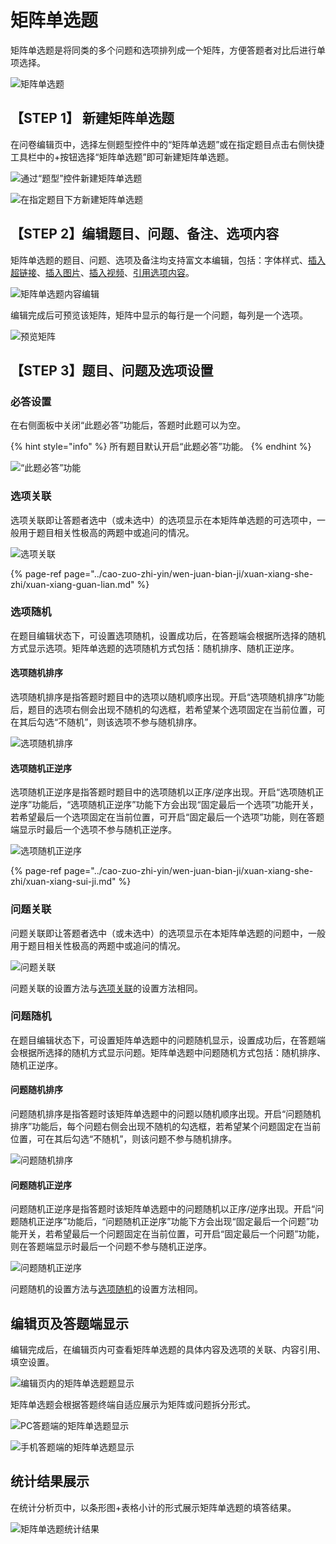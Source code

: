 # 矩阵单选题

矩阵单选题是将同类的多个问题和选项排列成一个矩阵，方便答题者对比后进行单项选择。

![&#x77E9;&#x9635;&#x5355;&#x9009;&#x9898;](../.gitbook/assets/image%20%28149%29.png)

## 【STEP 1】 新建矩阵单选题

在问卷编辑页中，选择左侧题型控件中的“矩阵单选题”或在指定题目点击右侧快捷工具栏中的+按钮选择“矩阵单选题”即可新建矩阵单选题。

![&#x901A;&#x8FC7;&#x201C;&#x9898;&#x578B;&#x201D;&#x63A7;&#x4EF6;&#x65B0;&#x5EFA;&#x77E9;&#x9635;&#x5355;&#x9009;&#x9898;](../.gitbook/assets/image%20%28159%29.png)

![&#x5728;&#x6307;&#x5B9A;&#x9898;&#x76EE;&#x4E0B;&#x65B9;&#x65B0;&#x5EFA;&#x77E9;&#x9635;&#x5355;&#x9009;&#x9898;](../.gitbook/assets/image%20%2821%29.png)

## 【STEP 2】编辑题目、问题、备注、选项内容

矩阵单选题的题目、问题、选项及备注均支持富文本编辑，包括：字体样式、[插入超链接](../cao-zuo-zhi-yin/wen-juan-bian-ji/cha-ru-chao-lian-jie.md)、[插入图片](../cao-zuo-zhi-yin/wen-juan-bian-ji/cha-ru-tu-pian.md)、[插入视频](../cao-zuo-zhi-yin/wen-juan-bian-ji/cha-ru-shi-pin.md)、[引用选项内容](../cao-zuo-zhi-yin/wen-juan-bian-ji/nei-rong-yin-yong.md)。

![&#x77E9;&#x9635;&#x5355;&#x9009;&#x9898;&#x5185;&#x5BB9;&#x7F16;&#x8F91;](../.gitbook/assets/image%20%2836%29.png)

编辑完成后可预览该矩阵，矩阵中显示的每行是一个问题，每列是一个选项。

![&#x9884;&#x89C8;&#x77E9;&#x9635;](../.gitbook/assets/image%20%28126%29.png)

## 【STEP 3】题目、问题及选项设置

### 必答设置

在右侧面板中关闭“此题必答”功能后，答题时此题可以为空。

{% hint style="info" %}
所有题目默认开启“此题必答”功能。
{% endhint %}

![&#x201C;&#x6B64;&#x9898;&#x5FC5;&#x7B54;&#x201D;&#x529F;&#x80FD;](../.gitbook/assets/image%20%2880%29.png)

### 选项关联

选项关联即让答题者选中（或未选中）的选项显示在本矩阵单选题的可选项中，一般用于题目相关性极高的两题中或追问的情况。

![&#x9009;&#x9879;&#x5173;&#x8054;](../.gitbook/assets/image%20%28133%29.png)

{% page-ref page="../cao-zuo-zhi-yin/wen-juan-bian-ji/xuan-xiang-she-zhi/xuan-xiang-guan-lian.md" %}

### 选项随机

在题目编辑状态下，可设置选项随机，设置成功后，在答题端会根据所选择的随机方式显示选项。矩阵单选题的选项随机方式包括：随机排序、随机正逆序。

#### 选项随机排序

选项随机排序是指答题时题目中的选项以随机顺序出现。开启“选项随机排序”功能后，题目的选项右侧会出现不随机的勾选框，若希望某个选项固定在当前位置，可在其后勾选“不随机”，则该选项不参与随机排序。

![&#x9009;&#x9879;&#x968F;&#x673A;&#x6392;&#x5E8F;](../.gitbook/assets/image%20%28291%29.png)

#### 选项随机正逆序

选项随机正逆序是指答题时题目中的选项随机以正序/逆序出现。开启“选项随机正逆序”功能后，“选项随机正逆序”功能下方会出现“固定最后一个选项”功能开关，若希望最后一个选项固定在当前位置，可开启“固定最后一个选项”功能，则在答题端显示时最后一个选项不参与随机正逆序。

![&#x9009;&#x9879;&#x968F;&#x673A;&#x6B63;&#x9006;&#x5E8F;](../.gitbook/assets/image%20%28114%29.png)

{% page-ref page="../cao-zuo-zhi-yin/wen-juan-bian-ji/xuan-xiang-she-zhi/xuan-xiang-sui-ji.md" %}

### 问题关联

问题关联即让答题者选中（或未选中）的选项显示在本矩阵单选题的问题中，一般用于题目相关性极高的两题中或追问的情况。

![&#x95EE;&#x9898;&#x5173;&#x8054;](../.gitbook/assets/image%20%2830%29.png)

问题关联的设置方法与[选项关联](../cao-zuo-zhi-yin/wen-juan-bian-ji/xuan-xiang-she-zhi/xuan-xiang-guan-lian.md)的设置方法相同。

### 问题随机

在题目编辑状态下，可设置矩阵单选题中的问题随机显示，设置成功后，在答题端会根据所选择的随机方式显示问题。矩阵单选题中问题随机方式包括：随机排序、随机正逆序。

#### 问题随机排序

问题随机排序是指答题时该矩阵单选题中的问题以随机顺序出现。开启“问题随机排序”功能后，每个问题右侧会出现不随机的勾选框，若希望某个问题固定在当前位置，可在其后勾选“不随机”，则该问题不参与随机排序。

![&#x95EE;&#x9898;&#x968F;&#x673A;&#x6392;&#x5E8F;](../.gitbook/assets/image%20%28153%29.png)

#### 问题随机正逆序

问题随机正逆序是指答题时该矩阵单选题中的问题随机以正序/逆序出现。开启“问题随机正逆序”功能后，“问题随机正逆序”功能下方会出现“固定最后一个问题”功能开关，若希望最后一个问题固定在当前位置，可开启“固定最后一个问题”功能，则在答题端显示时最后一个问题不参与随机正逆序。

![&#x95EE;&#x9898;&#x968F;&#x673A;&#x6B63;&#x9006;&#x5E8F;](../.gitbook/assets/image%20%28123%29.png)

问题随机的设置方法与[选项随机](../cao-zuo-zhi-yin/wen-juan-bian-ji/xuan-xiang-she-zhi/xuan-xiang-sui-ji.md)的设置方法相同。

## 编辑页及答题端显示

编辑完成后，在编辑页内可查看矩阵单选题的具体内容及选项的关联、内容引用、填空设置。

![&#x7F16;&#x8F91;&#x9875;&#x5185;&#x7684;&#x77E9;&#x9635;&#x5355;&#x9009;&#x9898;&#x9898;&#x663E;&#x793A;](../.gitbook/assets/image%20%28261%29.png)

矩阵单选题会根据答题终端自适应展示为矩阵或问题拆分形式。

![PC&#x7B54;&#x9898;&#x7AEF;&#x7684;&#x77E9;&#x9635;&#x5355;&#x9009;&#x9898;&#x663E;&#x793A;](../.gitbook/assets/image%20%28307%29.png)

![&#x624B;&#x673A;&#x7B54;&#x9898;&#x7AEF;&#x7684;&#x77E9;&#x9635;&#x5355;&#x9009;&#x9898;&#x663E;&#x793A;](../.gitbook/assets/image%20%28314%29.png)

## 统计结果展示

在统计分析页中，以条形图+表格小计的形式展示矩阵单选题的填答结果。

![&#x77E9;&#x9635;&#x5355;&#x9009;&#x9898;&#x7EDF;&#x8BA1;&#x7ED3;&#x679C;](../.gitbook/assets/image%20%28274%29.png)



